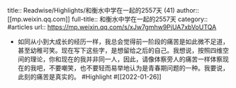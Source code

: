 title:: Readwise/Highlights/和衡水中学在一起的2557天 (41)
author:: [[mp.weixin.qq.com]]
full-title:: 和衡水中学在一起的2557天
category:: #articles
url:: https://mp.weixin.qq.com/s/xJw7gmhw9PjUA7xbVoUTQA

- 如同从小到大成长的经历一样，我总会觉得前一阶段的痛苦是如此微不足道，甚至幼稚可笑。现在写下这些字，是想留给之后的自己。我想说，按照四维空间的理论，你和现在的我并非同一人，因此，请像体察旁人的痛苦一样体察现在的我吧，不要嘲笑，也不要轻而易举地认为是青春期问题的一种。我要说，此刻的痛苦是真实的。 #Highlight #[[2022-01-26]]